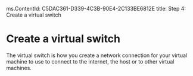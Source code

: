 ms.ContentId: C5DAC361-D339-4C3B-90E4-2C133BE6812E
title: Step 4: Create a virtual switch

# Create a virtual switch #

The virtual switch is how you create a network connection for your virtual machine to use to connect to the internet, the host or to other virtual machines.
